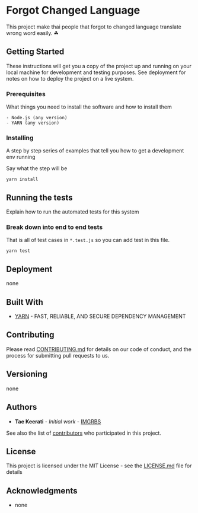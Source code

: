 # Forgot Changed Language

This project make thai people that forgot to changed language translate wrong word easily. ☘

## Getting Started

These instructions will get you a copy of the project up and running on your local machine for development and testing purposes. See deployment for notes on how to deploy the project on a live system.

### Prerequisites

What things you need to install the software and how to install them

```
- Node.js (any version)
- YARN (any version)
```

### Installing

A step by step series of examples that tell you how to get a development env running

Say what the step will be

```
yarn install
```

## Running the tests

Explain how to run the automated tests for this system

### Break down into end to end tests

That is all of test cases in `*.test.js` so you can add test in this file.

```
yarn test
```

## Deployment

none

## Built With

* [YARN](https://yarnpkg.com/lang/en/) - FAST, RELIABLE, AND SECURE DEPENDENCY MANAGEMENT

## Contributing

Please read [CONTRIBUTING.md](https://gist.github.com/PurpleBooth/b24679402957c63ec426) for details on our code of conduct, and the process for submitting pull requests to us.

## Versioning

none

## Authors

* **Tae Keerati** - *Initial work* - [IMGRBS](https://github.com/imgrbs)

See also the list of [contributors](https://github.com/imgrbs/forgot-change-language/contributors) who participated in this project.

## License

This project is licensed under the MIT License - see the [LICENSE.md](LICENSE.md) file for details

## Acknowledgments

* none
